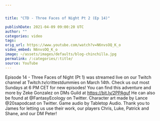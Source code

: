 ```yaml
---


title: "CTD - Three Faces of Night Pt 2 (Ep 14)"

publishDate: 2021-04-09 09:00:20 UTC
author: ""
categories: video
tags: 
orig_url: https://www.youtube.com/watch?v=N6nvsOQ_K_o
video_embed: N6nvsOQ_K_o
image: ~/assets/images/defaults/blog-chinchilla.jpg
permalink: /:categories/:title/
source: YouTube
---
```

Episode 14 - Three Faces of Night (Pt 1) was streamed live on our Twitch channel at Twitch.tv/crittestdummies on March 14th. Check us out most Sundays at 6 PM CET for new episodes! You can find this adventure and more by Zeke Gonzalez on DMs Guild at https://bit.ly/2PPAguf He can also be found at @FantasyEcology on Twitter. Character art made by Lance @20sapodcast on Twitter. Game audio by Tabletop Audio. Thank you to James for letting us use their work, our players Chris, Luke, Patrick and Shane, and our DM Peter!